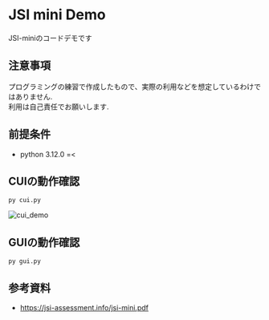 # JSI mini Demo

JSI-miniのコードデモです

## 注意事項

プログラミングの練習で作成したもので、実際の利用などを想定しているわけではありません.  
利用は自己責任でお願いします.  

## 前提条件

- python 3.12.0 =<

## CUIの動作確認

```console
py cui.py
```

![cui_demo](https://github.com/atEaE-tried/jsi-demo/assets/30979044/b7f9f12c-66c5-4b2c-b784-706df8b6ed83)

## GUIの動作確認

```console
py gui.py
```

## 参考資料

- <https://jsi-assessment.info/jsi-mini.pdf>
